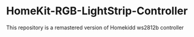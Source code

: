 # HomeKit-RGB-LightStrip-Controller
This repository is a remastered version of Homekidd ws2812b controller
